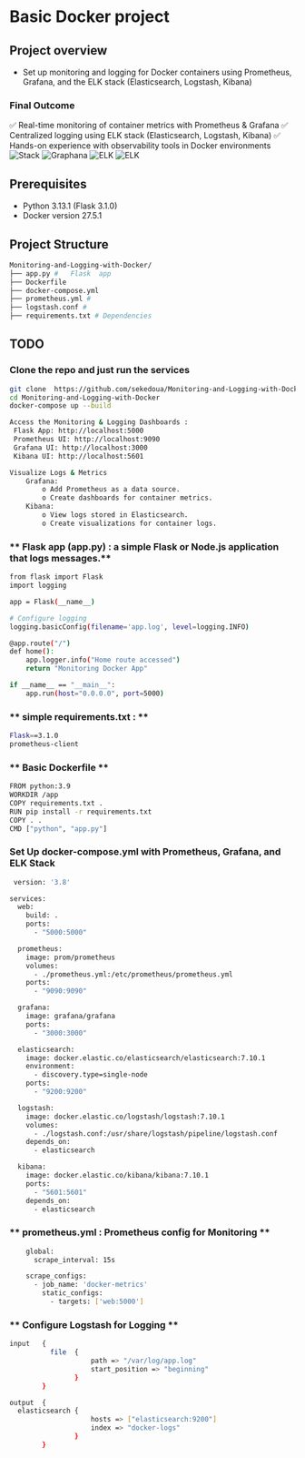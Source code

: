 #  Basic Docker project

## **Project overview**
 *  Set up monitoring and logging for Docker containers using Prometheus, Grafana, and the ELK stack (Elasticsearch, Logstash, Kibana)
 ### **Final Outcome**
✅ Real-time monitoring of container metrics with Prometheus & Grafana
✅ Centralized logging using ELK stack (Elasticsearch, Logstash, Kibana)
✅ Hands-on experience with observability tools in Docker environments
  ![Stack](/img/Stack-Monitoring.png)
![Graphana](/img/Stack-Monitoring.png)
 ![ELK](/img/2025-03-26010513.png)
![ELK](/img/2025-03-26010625.png)
## **Prerequisites**

* Python  3.13.1 (Flask 3.1.0) 
* Docker version 27.5.1
 
 

## **Project Structure**

```bash
Monitoring-and-Logging-with-Docker/
├── app.py #   Flask  app
├── Dockerfile
├── docker-compose.yml
├── prometheus.yml #  
├── logstash.conf #  
├── requirements.txt # Dependencies 
```
## **TODO**

### **Clone the repo and just run the services**
```bash
git clone  https://github.com/sekedoua/Monitoring-and-Logging-with-Docker.git
cd Monitoring-and-Logging-with-Docker
docker-compose up --build
```
 
```bash
Access the Monitoring & Logging Dashboards : 
 Flask App: http://localhost:5000
 Prometheus UI: http://localhost:9090
 Grafana UI: http://localhost:3000
 Kibana UI: http://localhost:5601
```
```bash
Visualize Logs & Metrics
	Grafana:
		o Add Prometheus as a data source.
		o Create dashboards for container metrics.
	Kibana:
		o View logs stored in Elasticsearch.
		o Create visualizations for container logs.
```

### ** Flask app (app.py) : a simple Flask or Node.js application that logs messages.**
```bash
from flask import Flask
import logging

app = Flask(__name__)

# Configure logging
logging.basicConfig(filename='app.log', level=logging.INFO)

@app.route("/")
def home():
    app.logger.info("Home route accessed")
    return "Monitoring Docker App"

if __name__ == "__main__":
    app.run(host="0.0.0.0", port=5000)
```

### ** simple requirements.txt :   **
```bash
Flask==3.1.0
prometheus-client
```

### ** Basic Dockerfile **
```bash
FROM python:3.9
WORKDIR /app
COPY requirements.txt .
RUN pip install -r requirements.txt
COPY . .
CMD ["python", "app.py"]
```

### **Set Up docker-compose.yml with Prometheus, Grafana, and ELK Stack**
```bash
 version: '3.8'

services:
  web:
    build: .
    ports:
      - "5000:5000"

  prometheus:
    image: prom/prometheus
    volumes:
      - ./prometheus.yml:/etc/prometheus/prometheus.yml
    ports:
      - "9090:9090"

  grafana:
    image: grafana/grafana
    ports:
      - "3000:3000"

  elasticsearch:
    image: docker.elastic.co/elasticsearch/elasticsearch:7.10.1
    environment:
      - discovery.type=single-node
    ports:
      - "9200:9200"

  logstash:
    image: docker.elastic.co/logstash/logstash:7.10.1
    volumes:
      - ./logstash.conf:/usr/share/logstash/pipeline/logstash.conf
    depends_on:
      - elasticsearch

  kibana:
    image: docker.elastic.co/kibana/kibana:7.10.1
    ports:
      - "5601:5601"
    depends_on:
      - elasticsearch

```

### ** prometheus.yml : Prometheus config for Monitoring  **
```bash
	global:
	  scrape_interval: 15s

	scrape_configs:
	  - job_name: 'docker-metrics'
		static_configs:
		  - targets: ['web:5000']
```

### ** Configure Logstash for Logging  **
```bash
input 	{
		  file 	{
					path => "/var/log/app.log"
					start_position => "beginning"
				}
		}

output 	{
  elasticsearch {
					hosts => ["elasticsearch:9200"]
					index => "docker-logs"
				}
		}
```
